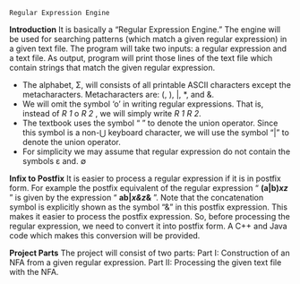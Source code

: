 ```
Regular Expression Engine
```


**Introduction**
It is basically a “Regular Expression Engine.” The engine will be used for
searching patterns (which match a given regular expression) in a given text file. The program will take
two inputs: a regular expression and a text file. As output, program will print those lines of the
text file which contain strings that match the given regular expression.

- The alphabet, Σ, will consists of all printable ASCII characters except the metacharacters.
    Metacharacters are: (, ), |, *, and &.
- We will omit the symbol ‘o’ in writing regular expressions. That is, instead of _R 1_ o _R 2_ , we will
    simply write _R 1 R 2_.
- The textbook uses the symbol “ ” to denote the union operator. Since this symbol is a non-⋃
    keyboard character, we will use the symbol “|” to denote the union operator.
- For simplicity we may assume that regular expression do not contain the symbols ε and. ∅

**Infix to Postfix**
It is easier to process a regular expression if it is in postfix form. For example the postfix equivalent of
the regular expression “ **(a|b)*xz*** ” is given by the expression “ **ab|*x&z*&** ”. Note that the
concatenation symbol is explicitly shown as the symbol “&” in this postfix expression. This makes it
easier to process the postfix expression. So, before processing the regular expression, we need to
convert it into postfix form. A C++ and Java code which makes this conversion will be provided.

**Project Parts**
The project will consist of two parts:
Part I: Construction of an NFA from a given regular expression.
Part II: Processing the given text file with the NFA.
